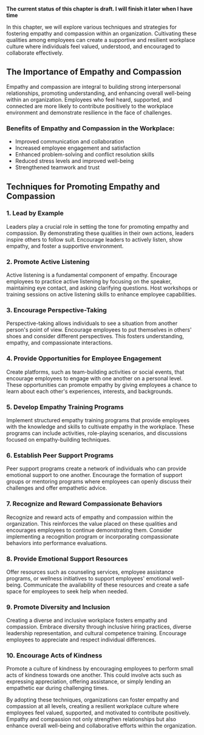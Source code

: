 **The current status of this chapter is draft. I will finish it later when I have time**

In this chapter, we will explore various techniques and strategies for fostering empathy and compassion within an organization. Cultivating these qualities among employees can create a supportive and resilient workplace culture where individuals feel valued, understood, and encouraged to collaborate effectively.

The Importance of Empathy and Compassion
----------------------------------------

Empathy and compassion are integral to building strong interpersonal relationships, promoting understanding, and enhancing overall well-being within an organization. Employees who feel heard, supported, and connected are more likely to contribute positively to the workplace environment and demonstrate resilience in the face of challenges.

### Benefits of Empathy and Compassion in the Workplace:

* Improved communication and collaboration
* Increased employee engagement and satisfaction
* Enhanced problem-solving and conflict resolution skills
* Reduced stress levels and improved well-being
* Strengthened teamwork and trust

Techniques for Promoting Empathy and Compassion
-----------------------------------------------

### 1. **Lead by Example**

Leaders play a crucial role in setting the tone for promoting empathy and compassion. By demonstrating these qualities in their own actions, leaders inspire others to follow suit. Encourage leaders to actively listen, show empathy, and foster a supportive environment.

### 2. **Promote Active Listening**

Active listening is a fundamental component of empathy. Encourage employees to practice active listening by focusing on the speaker, maintaining eye contact, and asking clarifying questions. Host workshops or training sessions on active listening skills to enhance employee capabilities.

### 3. **Encourage Perspective-Taking**

Perspective-taking allows individuals to see a situation from another person's point of view. Encourage employees to put themselves in others' shoes and consider different perspectives. This fosters understanding, empathy, and compassionate interactions.

### 4. **Provide Opportunities for Employee Engagement**

Create platforms, such as team-building activities or social events, that encourage employees to engage with one another on a personal level. These opportunities can promote empathy by giving employees a chance to learn about each other's experiences, interests, and backgrounds.

### 5. **Develop Empathy Training Programs**

Implement structured empathy training programs that provide employees with the knowledge and skills to cultivate empathy in the workplace. These programs can include activities, role-playing scenarios, and discussions focused on empathy-building techniques.

### 6. **Establish Peer Support Programs**

Peer support programs create a network of individuals who can provide emotional support to one another. Encourage the formation of support groups or mentoring programs where employees can openly discuss their challenges and offer empathetic advice.

### 7. **Recognize and Reward Compassionate Behaviors**

Recognize and reward acts of empathy and compassion within the organization. This reinforces the value placed on these qualities and encourages employees to continue demonstrating them. Consider implementing a recognition program or incorporating compassionate behaviors into performance evaluations.

### 8. **Provide Emotional Support Resources**

Offer resources such as counseling services, employee assistance programs, or wellness initiatives to support employees' emotional well-being. Communicate the availability of these resources and create a safe space for employees to seek help when needed.

### 9. **Promote Diversity and Inclusion**

Creating a diverse and inclusive workplace fosters empathy and compassion. Embrace diversity through inclusive hiring practices, diverse leadership representation, and cultural competence training. Encourage employees to appreciate and respect individual differences.

### 10. **Encourage Acts of Kindness**

Promote a culture of kindness by encouraging employees to perform small acts of kindness towards one another. This could involve acts such as expressing appreciation, offering assistance, or simply lending an empathetic ear during challenging times.

By adopting these techniques, organizations can foster empathy and compassion at all levels, creating a resilient workplace culture where employees feel valued, supported, and motivated to contribute positively. Empathy and compassion not only strengthen relationships but also enhance overall well-being and collaborative efforts within the organization.
